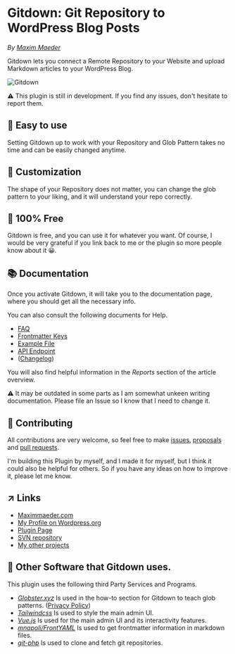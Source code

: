 # Gitdown: Git Repository to WordPress Blog Posts
*By [Maxim Maeder](https://www.maximmaeder.com)*

Gitdown lets you connect a Remote Repository to your Website and upload Markdown articles to your WordPress Blog.

![Gitdown](https://raw.githubusercontent.com/Maximinodotpy/Gitdown/master/.wordpress-org/banner-1544x500.png)

⚠️ This plugin is still in development. If you find any issues, don't hesitate to report them.

## 🎈 Easy to use
Setting Gitdown up to work with your Repository and Glob Pattern takes no time and can be easily changed anytime.

## 🔨 Customization
The shape of your Repository does not matter, you can change the glob pattern to your liking, and it will understand your repo correctly.

## 🎁 100% Free
Gitdown is free, and you can use it for whatever you want. Of course, I would be very grateful if you link back to me or the plugin so more people know about it 😀.

## 📚 Documentation
Once you activate Gitdown, it will take you to the documentation page, where you should get all the necessary info.

You can also consult the following documents for Help.

- [FAQ](https://github.com/Maximinodotpy/Gitdown/blob/master/docs/faq.md)
- [Frontmatter Keys](https://github.com/Maximinodotpy/Gitdown/blob/master/docs/keys.md)
- [Example File](https://github.com/Maximinodotpy/Gitdown/blob/master/docs/example.md)
- [API Endpoint](https://github.com/Maximinodotpy/Gitdown/blob/master/docs/api-endpoint.md)
- ([Changelog](https://github.com/Maximinodotpy/Gitdown/blob/master/docs/changelog.md))

You will also find helpful information in the *Reports* section of the article overview.

⚠️ It may be outdated in some parts as I am somewhat unkeen writing documentation. Please file an Issue so I know that I need to change it.

## 👥 Contributing
All contributions are very welcome, so feel free to make [issues](https://github.com/Maximinodotpy/Gitdown/issues), [proposals](https://github.com/Maximinodotpy/Gitdown/issues/proposals) and [pull requests](https://github.com/Maximinodotpy/Gitdown/pulls).

I'm building this Plugin by myself, and I made it for myself, but I think it could also be helpful for others. So if you have any ideas on how to improve it, please let me know.

## ↗ Links
- [Maximmaeder.com](https://maximmaeder.com/)
- [My Profile on Wordpress.org](https://profiles.wordpress.org/maximmaeder/)
- [Plugin Page](https://wordpress.org/plugins/gitdown)
- [SVN repository](http://plugins.svn.wordpress.org/gitdown/)
- [My other projects](https://demos.maximmaeder.com/)

## 🤙 Other Software that Gitdown uses.
This plugin uses the following third Party Services and Programs.

- *[Globster.xyz](https://globster.xyz/)* Is used in the how-to section for Gitdown to teach glob patterns. ([Privacy Policy](https://globster.xyz/privacy/))
- *[Tailwindcss](https://tailwindcss.com/)* Is used to style the main admin UI.
- *[Vue.js](https://vuejs.org/)* Is used for the main admin UI and its interactivity features.
- *[mnapoli/FrontYAML](https://github.com/mnapoli/FrontYAML)* Is used to get frontmatter information in markdown files.
- *[git-php](https://github.com/czproject/git-php)* Is used to clone and fetch git repositories.
